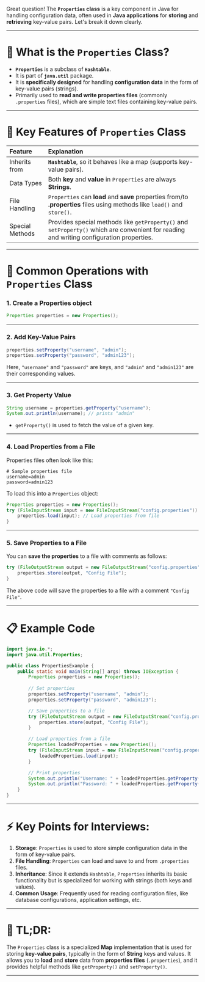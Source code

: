 Great question! The **`Properties` class** is a key component in Java for handling configuration data, often used in **Java applications** for **storing** and **retrieving** key-value pairs. Let's break it down clearly.

---

# 🚀 What is the `Properties` Class?

- **`Properties`** is a subclass of **`Hashtable`**.
- It is part of **`java.util`** package.
- It is **specifically designed** for handling **configuration data** in the form of key-value pairs (strings).
- Primarily used to **read and write properties files** (commonly `.properties` files), which are simple text files containing key-value pairs.

---

# 🧠 Key Features of `Properties` Class

| Feature | Explanation |
|:---|:---|
| Inherits from | **`Hashtable`**, so it behaves like a map (supports key-value pairs). |
| Data Types | Both **key** and **value** in `Properties` are always **Strings**. |
| File Handling | `Properties` can **load** and **save** properties from/to **.properties** files using methods like `load()` and `store()`. |
| Special Methods | Provides special methods like `getProperty()` and `setProperty()` which are convenient for reading and writing configuration properties. |

---

# 🔧 Common Operations with `Properties` Class

### 1. **Create a Properties object**

```java
Properties properties = new Properties();
```

---

### 2. **Add Key-Value Pairs**

```java
properties.setProperty("username", "admin");
properties.setProperty("password", "admin123");
```

Here, `"username"` and `"password"` are keys, and `"admin"` and `"admin123"` are their corresponding values.

---

### 3. **Get Property Value**

```java
String username = properties.getProperty("username");
System.out.println(username); // prints "admin"
```

- `getProperty()` is used to fetch the value of a given key.

---

### 4. **Load Properties from a File**

Properties files often look like this:

```
# Sample properties file
username=admin
password=admin123
```

To load this into a `Properties` object:

```java
Properties properties = new Properties();
try (FileInputStream input = new FileInputStream("config.properties")) {
    properties.load(input); // Load properties from file
}
```

---

### 5. **Save Properties to a File**

You can **save the properties** to a file with comments as follows:

```java
try (FileOutputStream output = new FileOutputStream("config.properties")) {
    properties.store(output, "Config File");
}
```

The above code will save the properties to a file with a comment `"Config File"`.

---

# 📋 Example Code

```java
import java.io.*;
import java.util.Properties;

public class PropertiesExample {
    public static void main(String[] args) throws IOException {
        Properties properties = new Properties();
        
        // Set properties
        properties.setProperty("username", "admin");
        properties.setProperty("password", "admin123");

        // Save properties to a file
        try (FileOutputStream output = new FileOutputStream("config.properties")) {
            properties.store(output, "Config File");
        }

        // Load properties from a file
        Properties loadedProperties = new Properties();
        try (FileInputStream input = new FileInputStream("config.properties")) {
            loadedProperties.load(input);
        }

        // Print properties
        System.out.println("Username: " + loadedProperties.getProperty("username"));
        System.out.println("Password: " + loadedProperties.getProperty("password"));
    }
}
```

---

# ⚡ Key Points for Interviews:

1. **Storage**: `Properties` is used to store simple configuration data in the form of key-value pairs.
2. **File Handling**: `Properties` can load and save to and from `.properties` files.
3. **Inheritance**: Since it extends `Hashtable`, `Properties` inherits its basic functionality but is specialized for working with strings (both keys and values).
4. **Common Usage**: Frequently used for reading configuration files, like database configurations, application settings, etc.

---

# 🧩 TL;DR:

The `Properties` class is a specialized **Map** implementation that is used for storing **key-value pairs**, typically in the form of **String** keys and values. It allows you to **load** and **store** data from **properties files** (`.properties`), and it provides helpful methods like `getProperty()` and `setProperty()`.

---
